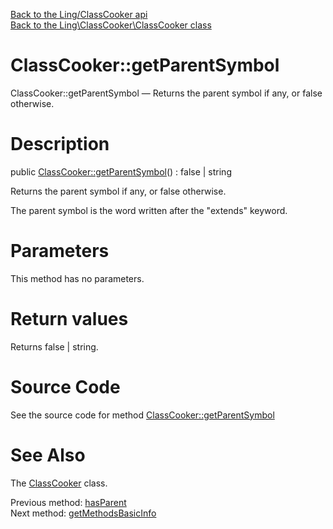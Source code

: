[Back to the Ling/ClassCooker api](https://github.com/lingtalfi/ClassCooker/blob/master/doc/api/Ling/ClassCooker.md)<br>
[Back to the Ling\ClassCooker\ClassCooker class](https://github.com/lingtalfi/ClassCooker/blob/master/doc/api/Ling/ClassCooker/ClassCooker.md)


ClassCooker::getParentSymbol
================



ClassCooker::getParentSymbol — Returns the parent symbol if any, or false otherwise.




Description
================


public [ClassCooker::getParentSymbol](https://github.com/lingtalfi/ClassCooker/blob/master/doc/api/Ling/ClassCooker/ClassCooker/getParentSymbol.md)() : false | string




Returns the parent symbol if any, or false otherwise.

The parent symbol is the word written after the "extends" keyword.




Parameters
================

This method has no parameters.


Return values
================

Returns false | string.








Source Code
===========
See the source code for method [ClassCooker::getParentSymbol](https://github.com/lingtalfi/ClassCooker/blob/master/ClassCooker.php#L519-L523)


See Also
================

The [ClassCooker](https://github.com/lingtalfi/ClassCooker/blob/master/doc/api/Ling/ClassCooker/ClassCooker.md) class.

Previous method: [hasParent](https://github.com/lingtalfi/ClassCooker/blob/master/doc/api/Ling/ClassCooker/ClassCooker/hasParent.md)<br>Next method: [getMethodsBasicInfo](https://github.com/lingtalfi/ClassCooker/blob/master/doc/api/Ling/ClassCooker/ClassCooker/getMethodsBasicInfo.md)<br>

